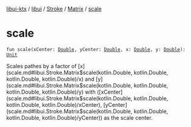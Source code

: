 [libui-ktx](../../../index.md) / [libui](../../index.md) / [Stroke](../index.md) / [Matrix](index.md) / [scale](./scale.md)

# scale

`fun scale(xCenter: `[`Double`](https://kotlinlang.org/api/latest/jvm/stdlib/kotlin/-double/index.html)`, yCenter: `[`Double`](https://kotlinlang.org/api/latest/jvm/stdlib/kotlin/-double/index.html)`, x: `[`Double`](https://kotlinlang.org/api/latest/jvm/stdlib/kotlin/-double/index.html)`, y: `[`Double`](https://kotlinlang.org/api/latest/jvm/stdlib/kotlin/-double/index.html)`): `[`Unit`](https://kotlinlang.org/api/latest/jvm/stdlib/kotlin/-unit/index.html)

Scales pathes by a factor of [x](scale.md#libui.Stroke.Matrix$scale(kotlin.Double, kotlin.Double, kotlin.Double, kotlin.Double)/x) and [y](scale.md#libui.Stroke.Matrix$scale(kotlin.Double, kotlin.Double, kotlin.Double, kotlin.Double)/y) with ([xCenter](scale.md#libui.Stroke.Matrix$scale(kotlin.Double, kotlin.Double, kotlin.Double, kotlin.Double)/xCenter), [yCenter](scale.md#libui.Stroke.Matrix$scale(kotlin.Double, kotlin.Double, kotlin.Double, kotlin.Double)/yCenter)) as the scale center.


